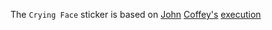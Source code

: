 The ```Crying Face``` sticker is based on [John](https://www.imdb.com/name/nm0003817/) [Coffey's](https://en.wikipedia.org/wiki/The_Green_Mile_(novel)) [execution](https://youtu.be/8mQvO7fZrH8)
